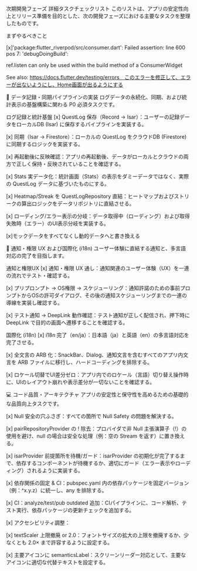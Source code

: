 次期開発フェーズ 詳細タスクチェックリスト
このリストは、アプリの安定性向上とリリース準備を目的とした、次の開発フェーズにおける主要なタスクを整理したものです。



まずやるべきこと

[x]'package:flutter_riverpod/src/consumer.dart': Failed assertion: line 600 pos 7: 'debugDoingBuild':

ref.listen can only be used within the build method of a ConsumerWidget

See also: https://docs.flutter.dev/testing/errors　このエラーを修正して、エラーが出ないようにし、Home画面が出るようにする





💾 データ記録・同期パイプラインの実装
ログデータの永続化、同期、および統計表示の基盤構築に関わる P0 必須タスクです。

ログ記録と統計基盤
[x] QuestLog 保存（Record → Isar）：ユーザーの記録データをローカルDB (Isar) に保存するパイプラインを実装する。

[x] 同期（Isar → Firestore）：ローカルの QuestLog をクラウドDB (Firestore) に同期するロジックを実装する。

[x] 再起動後に反映確認：アプリの再起動後、データがローカルとクラウドの両方で正しく保持・反映されていることを確認する。

[x] Stats 実データ化：統計画面（Stats）の表示をダミーデータではなく、実際の QuestLog データに基づいたものにする。

[x] Heatmap/Streak を QuestLogRepository 直結：ヒートマップおよびストリークの算出ロジックをデータリポジトリに直結させる。

[x] ローディング/エラー表示の分岐：データ取得中（ローディング）および取得失敗時（エラー）のUI表示分岐を実装する。

[x]モックデータをすべてなくし動的データへと書き換える

🔔 通知・権限 UX および国際化 (i18n)
ユーザー体験に直結する通知と、多言語対応の完了を目指します。

通知と権限UX
[x] 通知・権限 UX 通し：通知関連のユーザー体験（UX）を一連の流れでテスト・確認する。

[x] プリプロンプト → OS権限 → スケジューリング：通知許諾のための事前プロンプトからOSの許可ダイアログ、その後の通知スケジューリングまでの一連の導線を実装し確認する。

[x] テスト通知 → DeepLink 動作確認：テスト通知が正しく配信され、押下時に DeepLink で目的の画面へ遷移することを確認する。

国際化 (i18n)
[x] i18n 完了（en/ja）：日本語（ja）と英語（en）の多言語対応を完了させる。

[x] 全文言の ARB 化：SnackBar、Dialog、通知文言を含むすべてのアプリ内文言を ARB ファイルに移行し、ハードコーディングを排除する。

[x] ロケール切替でUI差分ゼロ：アプリ内でのロケール（言語）切り替え操作時に、UIのレイアウト崩れや表示差分が一切ないことを確認する。

💻 コード品質・アーキテクチャ
アプリの安定性と保守性を高めるための基礎的な品質向上タスクです。

[x] Null 安全の穴ふさぎ：すべての箇所で Null Safety の問題を解決する。

[x] pairRepositoryProvider の ! 除去：プロバイダで非 Null 主張演算子（!）の使用を避け、null の場合は安全な処理（例：空の Stream を返す）に置き換える。

[x] isarProvider 前提箇所を待機/ガード：isarProvider の初期化が完了するまで、依存するコンポーネントが待機するか、適切にガード（エラー表示やローディング）されるように実装する。

[x] 依存関係の固定 & CI：pubspec.yaml 内の依存パッケージを固定バージョン（例：^x.y.z）に統一し、any を排除する。

[x] CI：analyze/test/pub outdated 追加：CIパイプラインに、コード解析、テスト実行、依存パッケージの更新チェックを追加する。

[x] アクセシビリティ調整：

[x] textScaler 上限撤廃 or 2.0：フォントサイズの拡大の上限を撤廃するか、少なくとも 2.0× まで許容するように設定する。

[x] 主要アイコンに semanticsLabel：スクリーンリーダー対応として、主要なアイコンに適切な代替テキストを設定する。
